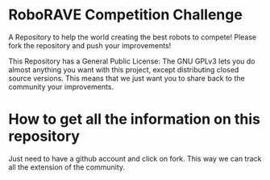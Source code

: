 # RoboRAVE Competition Challenge
A Repository to help the world creating the best robots to compete! Please fork the repository and push your improvements!

This Repository has a General Public License: The GNU GPLv3 lets you do almost anything you want with this project, except distributing closed source versions. This means that we just want you to share back to the community your improvements.

# How to get all the information on this repository
Just need to have a github account and click on fork. This way we can track all the extension of the community.
